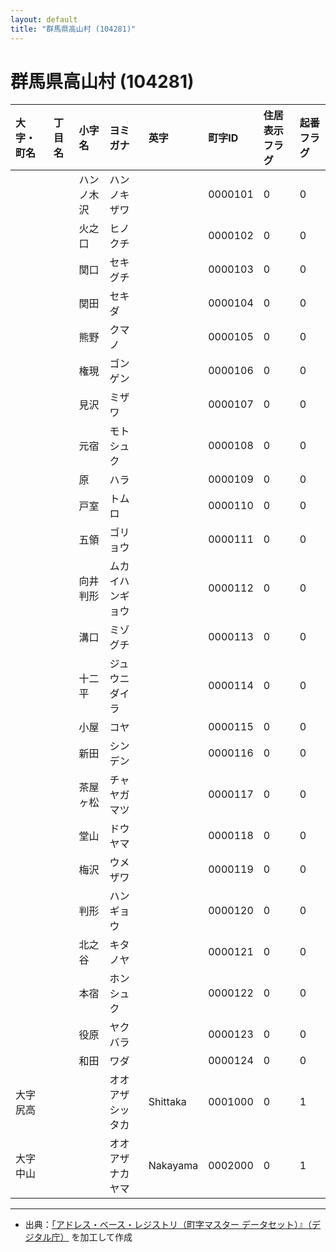 ```yaml
---
layout: default
title: "群馬県高山村 (104281)"
---
```


# 群馬県高山村 (104281)

| 大字・町名 | 丁目名 | 小字名 | ヨミガナ | 英字 | 町字ID | 住居表示フラグ | 起番フラグ |
|:---|:---|:---|:---|:---|:---|:---|:---|
|  |  | ハンノ木沢 | ハンノキザワ |  | 0000101 | 0 | 0 |
|  |  | 火之口 | ヒノクチ |  | 0000102 | 0 | 0 |
|  |  | 関口 | セキグチ |  | 0000103 | 0 | 0 |
|  |  | 関田 | セキダ |  | 0000104 | 0 | 0 |
|  |  | 熊野 | クマノ |  | 0000105 | 0 | 0 |
|  |  | 権現 | ゴンゲン |  | 0000106 | 0 | 0 |
|  |  | 見沢 | ミザワ |  | 0000107 | 0 | 0 |
|  |  | 元宿 | モトシュク |  | 0000108 | 0 | 0 |
|  |  | 原 | ハラ |  | 0000109 | 0 | 0 |
|  |  | 戸室 | トムロ |  | 0000110 | 0 | 0 |
|  |  | 五領 | ゴリョウ |  | 0000111 | 0 | 0 |
|  |  | 向井判形 | ムカイハンギョウ |  | 0000112 | 0 | 0 |
|  |  | 溝口 | ミゾグチ |  | 0000113 | 0 | 0 |
|  |  | 十二平 | ジュウニダイラ |  | 0000114 | 0 | 0 |
|  |  | 小屋 | コヤ |  | 0000115 | 0 | 0 |
|  |  | 新田 | シンデン |  | 0000116 | 0 | 0 |
|  |  | 茶屋ヶ松 | チャヤガマツ |  | 0000117 | 0 | 0 |
|  |  | 堂山 | ドウヤマ |  | 0000118 | 0 | 0 |
|  |  | 梅沢 | ウメザワ |  | 0000119 | 0 | 0 |
|  |  | 判形 | ハンギョウ |  | 0000120 | 0 | 0 |
|  |  | 北之谷 | キタノヤ |  | 0000121 | 0 | 0 |
|  |  | 本宿 | ホンシュク |  | 0000122 | 0 | 0 |
|  |  | 役原 | ヤクバラ |  | 0000123 | 0 | 0 |
|  |  | 和田 | ワダ |  | 0000124 | 0 | 0 |
| 大字尻高 |  |  | オオアザシッタカ | Shittaka | 0001000 | 0 | 1 |
| 大字中山 |  |  | オオアザナカヤマ | Nakayama | 0002000 | 0 | 1 |

---

- 出典：[「アドレス・ベース・レジストリ（町字マスター データセット）』（デジタル庁）](https://www.digital.go.jp/policies/base_registry_address/) を加工して作成